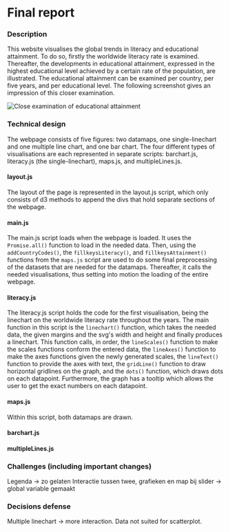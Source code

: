 # Final report

### Description
This website visualises the global trends in literacy and educational attainment. To do so, firstly the worldwide literacy rate is examined. Thereafter, the developments in educational attainment, expressed in the highest educational level achieved by a certain rate of the population, are illustrated. The educational attainment can be examined per country, per five years, and per educational level. The following screenshot gives an impression of this closer examination.

![Close examination of educational attainment](doc/descriptionImage.png)

### Technical design
The webpage consists of five figures: two datamaps, one single-linechart and one multiple line chart, and one bar chart. The four different types of visualisations are each represented in separate scripts: barchart.js, literacy.js (the single-linechart), maps.js, and multipleLines.js.  

#### layout.js
The layout of the page is represented in the layout.js script, which only consists of d3 methods to append the divs that hold separate sections of the webpage.

#### main.js
The main.js script loads when the webpage is loaded. It uses the `Promise.all()` function to load in the needed data. Then, using the `addCountryCodes()`, the `fillkeysLiteracy()`, and `fillkeysAttainment()` functions from the `maps.js` script are used to do some final preprocessing of the datasets that are needed for the datamaps. Thereafter, it calls the needed visualisations, thus setting into motion the loading of the entire webpage.

#### literacy.js
The literacy.js script holds the code for the first visualisation, being the linechart on the worldwide literacy rate throughout the years. The main function in this script is the `linechart()` function, which takes the needed data, the given margins and the svg's width and height and finally produces a linechart. This function calls, in order, the `lineScales()` function to make the scales functions conform the entered data, the `lineAxes()` function to make the axes functions given the newly generated scales, the `lineText()` function to provide the axes with text, the `gridLine()` function to draw horizontal gridlines on the graph, and the `dots()` function, which draws dots on each datapoint. Furthermore, the graph has a tooltip which allows the user to get the exact numbers on each datapoint.

#### maps.js
Within this script, both datamaps are drawn. 


#### barchart.js


#### multipleLines.js


### Challenges (including important changes)
Legenda -> zo gelaten
Interactie tussen twee, grafieken en map bij slider -> global variable gemaakt


### Decisions defense
Multiple linechart -> more interaction. Data not suited for scatterplot.
